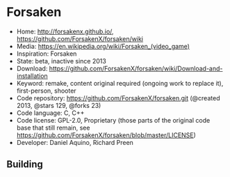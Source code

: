 # Forsaken

- Home: http://forsakenx.github.io/, https://github.com/ForsakenX/forsaken/wiki
- Media: https://en.wikipedia.org/wiki/Forsaken_(video_game)
- Inspiration: Forsaken
- State: beta, inactive since 2013
- Download: https://github.com/ForsakenX/forsaken/wiki/Download-and-installation
- Keyword: remake, content original required (ongoing work to replace it), first-person, shooter
- Code repository: https://github.com/ForsakenX/forsaken.git (@created 2013, @stars 129, @forks 23)
- Code language: C, C++
- Code license: GPL-2.0, Proprietary (those parts of the original code base that still remain, see https://github.com/ForsakenX/forsaken/blob/master/LICENSE)
- Developer: Daniel Aquino, Richard Preen

## Building
